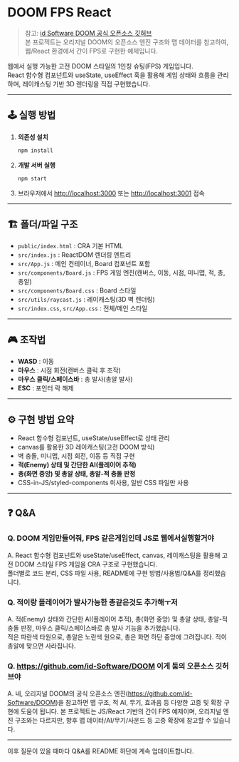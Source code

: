 # DOOM FPS React

> 참고: [id Software DOOM 공식 오픈소스 깃허브](https://github.com/id-Software/DOOM)  
> 본 프로젝트는 오리지널 DOOM의 오픈소스 엔진 구조와 맵 데이터를 참고하여, 웹/React 환경에서 간이 FPS로 구현한 예제입니다.

웹에서 실행 가능한 고전 DOOM 스타일의 1인칭 슈팅(FPS) 게임입니다.  
React 함수형 컴포넌트와 useState, useEffect 훅을 활용해 게임 상태와 흐름을 관리하며, 레이캐스팅 기반 3D 렌더링을 직접 구현했습니다.

---

## 🕹️ 실행 방법

1. **의존성 설치**
   ```bash
   npm install
   ```
2. **개발 서버 실행**
   ```bash
   npm start
   ```
3. 브라우저에서 [http://localhost:3000](http://localhost:3000) 또는 [http://localhost:3001](http://localhost:3001) 접속

---

## 🏗️ 폴더/파일 구조

- `public/index.html` : CRA 기본 HTML
- `src/index.js` : ReactDOM 렌더링 엔트리
- `src/App.js` : 메인 컨테이너, Board 컴포넌트 포함
- `src/components/Board.js` : FPS 게임 엔진(캔버스, 이동, 시점, 미니맵, 적, 총, 총알)
- `src/components/Board.css` : Board 스타일
- `src/utils/raycast.js` : 레이캐스팅(3D 벽 렌더링)
- `src/index.css`, `src/App.css` : 전체/메인 스타일

---

## 🎮 조작법

- **WASD** : 이동
- **마우스** : 시점 회전(캔버스 클릭 후 조작)
- **마우스 클릭/스페이스바** : 총 발사(총알 발사)
- **ESC** : 포인터 락 해제

---

## ⚙️ 구현 방법 요약

- React 함수형 컴포넌트, useState/useEffect로 상태 관리
- canvas를 활용한 3D 레이캐스팅(고전 DOOM 방식)
- 벽 충돌, 미니맵, 시점 회전, 이동 등 직접 구현
- **적(Enemy) 상태 및 간단한 AI(플레이어 추적)**
- **총(화면 중앙) 및 총알 상태, 총알-적 충돌 판정**
- CSS-in-JS/styled-components 미사용, 일반 CSS 파일만 사용

---

## ❓ Q&A

### Q. DOOM 게임만들어줘, FPS 같은게임인데 JS로 웹에서실행할거야
A. React 함수형 컴포넌트와 useState/useEffect, canvas, 레이캐스팅을 활용해 고전 DOOM 스타일 FPS 게임을 CRA 구조로 구현했습니다.  
폴더별로 코드 분리, CSS 파일 사용, README에 구현 방법/사용법/Q&A를 정리했습니다.

### Q. 적이랑 플레이어가 발사가능한 총같은것도 추가해ㅜ저
A. 적(Enemy) 상태와 간단한 AI(플레이어 추적), 총(화면 중앙) 및 총알 상태, 총알-적 충돌 판정, 마우스 클릭/스페이스바로 총 발사 기능을 추가했습니다.  
적은 파란색 타원으로, 총알은 노란색 원으로, 총은 화면 하단 중앙에 그려집니다. 적이 총알에 맞으면 사라집니다.

### Q. https://github.com/id-Software/DOOM 이게 둠의 오픈소스 깃허브야
A. 네, 오리지널 DOOM의 공식 오픈소스 엔진(https://github.com/id-Software/DOOM)을 참고하면 맵 구조, 적 AI, 무기, 효과음 등 다양한 고증 및 확장 구현에 도움이 됩니다. 본 프로젝트는 JS/React 기반의 간이 FPS 예제이며, 오리지널 엔진 구조와는 다르지만, 향후 맵 데이터/AI/무기/사운드 등 고증 확장에 참고할 수 있습니다.

---

이후 질문이 있을 때마다 Q&A를 README 하단에 계속 업데이트합니다.